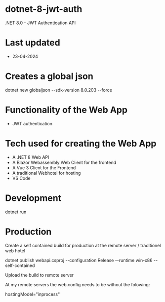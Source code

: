 # dotnet-8-jwt-auth

.NET 8.0 - JWT Authentication API

# Last updated

- 23-04-2024

# Creates a global json

dotnet new globaljson --sdk-version 8.0.203 --force

# Functionality of the Web App

- JWT authentication

# Tech used for creating the Web App

- A .NET 8 Web API
- A Blazor Webassembly Web Client for the frontend
- A Vue 3 Client for the Frontend
- A traditional Webhotel for hosting
- VS Code

# Development

dotnet run

# Production

Create a self contained build for production at the remote server / traditionel web hotel

dotnet publish webapi.csproj --configuration Release --runtime win-x86 --self-contained

Upload the build to remote server

At my remote servers the web.config needs to be without the folowing:

hostingModel="inprocess"
